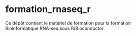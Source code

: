 # formation_rnaseq_r
Ce dépôt contient le matériel de formation pour la formation Bioinformatique RNA-seq sous R/Bioconductor
